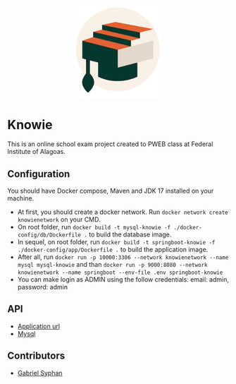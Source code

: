 <p align="center">
  <img src="src/main/resources/static/img/logo.png" width="200px" alt="Knowie logo" />
</p>

# Knowie
This is an online school exam project created to PWEB class at Federal Institute of Alagoas.

## Configuration
You should have Docker compose, Maven and JDK 17 installed on your machine.

* At first, you should create a docker network. Run `docker network create knowienetwork` on your CMD.
* On root folder, run `docker build -t mysql-knowie -f ./docker-config/db/Dockerfile .` to build the database image.
* In sequel, on root folder, run `docker build -t springboot-knowie -f ./docker-config/app/Dockerfile .` to build the application image.
* After all, run `docker run -p 10000:3306 --network knowienetwork --name mysql mysql-knowie` and than `docker run -p 9000:8080 --network knowienetwork --name springboot --env-file .env springboot-knowie`
* You can make login as ADMIN using the follow credentials: email: admin, password: admin

## API
* [Application url](http://localhost:2364/api/v1)
* [Mysql](http://localhost:3306)

## Contributors
* [Gabriel Syphan](https://github.com/gabrielsyphan)
